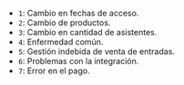 ﻿- ``1``: Cambio en fechas de acceso.
- ``2``: Cambio de productos.
- ``3``: Cambio en cantidad de asistentes.
- ``4``: Enfermedad común.
- ``5``: Gestión indebida de venta de entradas.
- ``6``: Problemas con la integración.
- ``7``: Error en el pago.